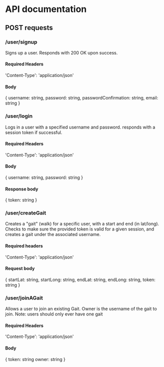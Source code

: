# API documentation

## POST requests

### /user/signup

Signs up a user. Responds with 200 OK upon success.

#### Required Headers

'Content-Type': 'application/json'

#### Body

{
username: string,
password: string,
passwordConfirmation: string,
email: string
}

### /user/login

Logs in a user with a specified username and password. responds with a session token if successful.

#### Required Headers

'Content-Type': 'application/json'

#### Body

{
username: string,
password: string
}

#### Response body

{
token: string
}

### /user/createGait

Creates a "gait" (walk) for a specific user, with a start and end (in lat/long).
Checks to make sure the provided token is valid for a given session, and creates
a gait under the associated username.

#### Required headers

'Content-Type': 'application/json'

#### Request body

{
startLat: string,
startLong: string,
endLat: string,
endLong: string,
token: string
}

### /user/joinAGait

Allows a user to join an existing Gait.
Owner is the username of the gait to join.
Note: users should only ever have one gait

#### Required Headers

'Content-Type': 'application/json'

#### Body

{
token: string
owner: string
}
